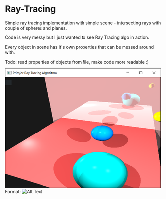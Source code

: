# Ray-Tracing
Simple ray tracing implementation with simple scene - intersecting rays with couple of spheres and planes.

Code is very messy but I just wanted to see Ray Tracing algo in action.

Every object in scene has it's own properties that can be messed around with.

Todo: read properties of objects from file, make code more readable :)

![GitHub Logo](/ray_tracer.PNG)
Format: ![Alt Text](url)


